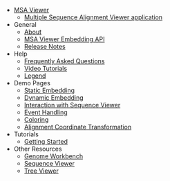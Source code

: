 
-   [MSA Viewer](README.md)
    -   [Multiple Sequence Alignment Viewer
        application](https://www.ncbi.nlm.nih.gov/projects/msaviewer/)
-   General
    -   [About](about.md)
    -   [MSA Viewer Embedding API](embedding-api.md)
    -   [Release Notes](release-notes.md)
-   Help
    -   [Frequently Asked Questions](faq.md)
    -   [Video Tutorials](video.md)
    -   [Legend](legend.md)
-   Demo Pages
    -   [Static Embedding](https://www.ncbi.nlm.nih.gov/projects/msaviewer/demo_static.html)
    -   [Dynamic Embedding](https://www.ncbi.nlm.nih.gov/projects/msaviewer/demo_dynamic.html)
    -   [Interaction with Sequence
        Viewer](https://www.ncbi.nlm.nih.gov/projects/msaviewer/demo_sv.html)
    -   [Event Handling](https://www.ncbi.nlm.nih.gov/projects/msaviewer/demo_events.html)
    -   [Coloring](https://www.ncbi.nlm.nih.gov/projects/msaviewer/demo_coloring.html)
    -   [Alignment Coordinate
        Transformation](https://www.ncbi.nlm.nih.gov/projects/msaviewer/demo_mapping.html)
-   Tutorials
    -   [Getting Started](tutorial.md)
-   Other Resources
    -   [Genome Workbench](https://www.ncbi.nlm.nih.gov/tools/gbench/)
    -   [Sequence Viewer](https://www.ncbi.nlm.nih.gov/projects/sviewer/)
    -   [Tree Viewer](https://www.ncbi.nlm.nih.gov/projects/treeview/)

